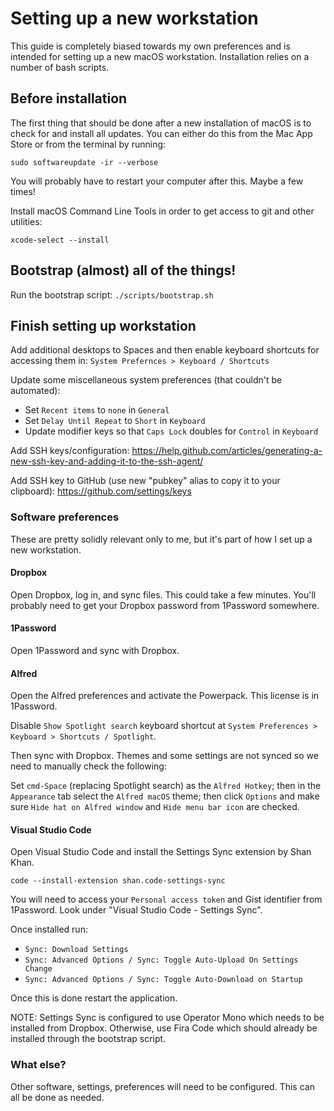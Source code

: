 # Setting up a new workstation

This guide is completely biased towards my own preferences and is intended for
setting up a new macOS workstation. Installation relies on a number of bash
scripts.

## Before installation

The first thing that should be done after a new installation of macOS is to
check for and install all updates. You can either do this from the Mac App Store
or from the terminal by running:

`sudo softwareupdate -ir --verbose`

You will probably have to restart your computer after this. Maybe a few times!

Install macOS Command Line Tools in order to get access to git and other
utilities:

`xcode-select --install`

## Bootstrap (almost) all of the things!

Run the bootstrap script: `./scripts/bootstrap.sh`

## Finish setting up workstation

Add additional desktops to Spaces and then enable keyboard shortcuts for
accessing them in: `System Prefernces > Keyboard / Shortcuts`

Update some miscellaneous system preferences (that couldn't be automated):
- Set `Recent items` to `none` in `General`
- Set `Delay Until Repeat` to `Short` in `Keyboard`
- Update modifier keys so that `Caps Lock` doubles for `Control` in `Keyboard`

Add SSH keys/configuration:
https://help.github.com/articles/generating-a-new-ssh-key-and-adding-it-to-the-ssh-agent/

Add SSH key to GitHub (use new "pubkey" alias to copy it to your clipboard):
https://github.com/settings/keys

### Software preferences

These are pretty solidly relevant only to me, but it's part of how I set up a
new workstation.

#### Dropbox

Open Dropbox, log in, and sync files. This could take a few minutes. You'll
probably need to get your Dropbox password from 1Password somewhere.

#### 1Password

Open 1Password and sync with Dropbox.

#### Alfred

Open the Alfred preferences and activate the Powerpack. This license is in
1Password.

Disable `Show Spotlight search` keyboard shortcut at `System Preferences >`
`Keyboard > Shortcuts / Spotlight`.

Then sync with Dropbox. Themes and some settings are not synced so we need to
manually check the following:

Set `cmd-Space` (replacing Spotlight search) as the `Alfred Hotkey`; then in the
`Appearance` tab select the `Alfred macOS` theme; then click `Options` and make
sure `Hide hat on Alfred window` and `Hide menu bar icon` are checked.

#### Visual Studio Code

Open Visual Studio Code and install the Settings Sync extension by Shan Khan.

`code --install-extension shan.code-settings-sync`

You will need to access your `Personal access token` and Gist identifier from
1Password.  Look under "Visual Studio Code - Settings Sync".

Once installed run:
- `Sync: Download Settings`
- `Sync: Advanced Options / Sync: Toggle Auto-Upload On Settings Change`
- `Sync: Advanced Options / Sync: Toggle Auto-Download on Startup`

Once this is done restart the application.

NOTE: Settings Sync is configured to use Operator Mono which needs to be installed
from Dropbox. Otherwise, use Fira Code which should already be installed through
the bootstrap script.

### What else?

Other software, settings, preferences will need to be configured. This can all
be done as needed.
